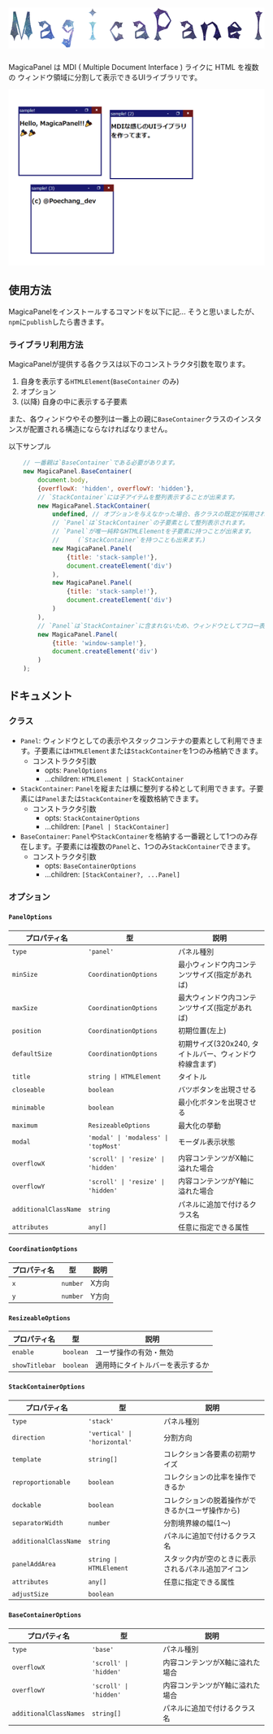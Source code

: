 ![MagicaPanel](attachment/logo.png)
===

MagicaPanel は MDI ( Multiple Document Interface ) ライクに HTML を複数の ウィンドウ領域に分割して表示できるUIライブラリです。

![サンプル](attachment/sample.gif)

使用方法
---

MagicaPanelをインストールするコマンドを以下に記...
そうと思いましたが、`npm`に`publish`したら書きます。

### ライブラリ利用方法 ###

MagicaPanelが提供する各クラスは以下のコンストラクタ引数を取ります。

1. 自身を表示する`HTMLElement`(`BaseContainer` のみ)
2. オプション
3. (以降) 自身の中に表示する子要素

また、各ウィンドウやその整列は一番上の親に`BaseContainer`クラスのインスタンスが配置される構造にならなければなりません。

以下サンプル

```javascript
    // 一番親は`BaseContainer`である必要があります。
    new MagicaPanel.BaseContainer(
        document.body,
        {overflowX: 'hidden', overflowY: 'hidden'},
        // `StackContainer`には子アイテムを整列表示することが出来ます。
        new MagicaPanel.StackContainer(
            undefined, // オプションを与えなかった場合、各クラスの既定が採用されます。
            // `Panel`は`StackContainer`の子要素として整列表示されます。
            // `Panel`が唯一純粋なHTMLElementを子要素に持つことが出来ます。
            //     (`StackContainer`を持つことも出来ます。)
            new MagicaPanel.Panel(
                {title: 'stack-sample!'},
                document.createElement('div')
            ),
            new MagicaPanel.Panel(
                {title: 'stack-sample!'},
                document.createElement('div')
            )
        ),
        // `Panel`は`StackContainer`に含まれないため、ウィンドウとしてフロー表示されます。
        new MagicaPanel.Panel(
            {title: 'window-sample!'},
            document.createElement('div')
        )
    );
```

ドキュメント
---

### クラス ###

- `Panel`: ウィンドウとしての表示やスタックコンテナの要素として利用できます。子要素には`HTMLElement`または`StackContainer`を1つのみ格納できます。
    - コンストラクタ引数
        - opts: `PanelOptions`
        - ...children: `HTMLElement | StackContainer`
- `StackContainer`: `Panel`を縦または横に整列する枠として利用できます。子要素には`Panel`または`StackContainer`を複数格納できます。
    - コンストラクタ引数
        - opts: `StackContainerOptions`
        - ...children: `[Panel | StackContainer]`
- `BaseContainer`: `Panel`や`StackContainer`を格納する一番親として1つのみ存在します。子要素には複数の`Panel`と、1つのみ`StackContainer`できます。
    - コンストラクタ引数
        - opts: `BaseContainerOptions`
        - ...children: `[StackContainer?, ...Panel]`

### オプション ###

#### `PanelOptions` ####

| プロパティ名           | 型                                   | 説明                                                 |
|-----------------------|--------------------------------------|-----------------------------------------------------|
| `type`                | `'panel'`                            | パネル種別                                           |
| `minSize`             | `CoordinationOptions`                | 最小ウィンドウ内コンテンツサイズ(指定があれば)          |
| `maxSize`             | `CoordinationOptions`                | 最大ウィンドウ内コンテンツサイズ(指定があれば)          |
| `position`            | `CoordinationOptions`                | 初期位置(左上)                                       |
| `defaultSize`         | `CoordinationOptions`                | 初期サイズ(320x240, タイトルバー、ウィンドウ枠線含まず) |
| `title`               | `string \| HTMLElement`              | タイトル                                             |
| `closeable`           | `boolean`                            | バツボタンを出現させる                                |
| `minimable`           | `boolean`                            | 最小化ボタンを出現させる                              |
| `maximum`             | `ResizeableOptions`                  | 最大化の挙動                                         |
| `modal`               | `'modal' \| 'modaless' \| 'topMost'` | モーダル表示状態                                     |
| `overflowX`           | `'scroll' \| 'resize' \| 'hidden'`   | 内容コンテンツがX軸に溢れた場合                       |
| `overflowY`           | `'scroll' \| 'resize' \| 'hidden'`   | 内容コンテンツがY軸に溢れた場合                       |
| `additionalClassName` | `string`                             | パネルに追加で付けるクラス名                          |
| `attributes`          | `any[]`                              | 任意に指定できる属性                                  |

#### `CoordinationOptions` ####

| プロパティ名 | 型       | 説明  |
|-------------|----------|-------|
| `x`         | `number` | X方向 |
| `y`         | `number` | Y方向 |

#### `ResizeableOptions` ####

| プロパティ名    | 型        | 説明                           |
|----------------|-----------|-------------------------------|
| `enable`       | `boolean` | ユーザ操作の有効・無効          |
| `showTitlebar` | `boolean` | 適用時にタイトルバーを表示するか |

#### `StackContainerOptions` ####

| プロパティ名           | 型                          | 説明                           |
|-----------------------|-----------------------------|-------------------------------|
| `type`                | `'stack'`                   | パネル種別 |
| `direction`           | `'vertical' \| 'horizontal'`| 分割方向 |
| `template`            | `string[]`                  | コレクション各要素の初期サイズ |
| `reproportionable`    | `boolean`                   | コレクションの比率を操作できるか |
| `dockable`            | `boolean`                   | コレクションの脱着操作ができるか(ユーザ操作から) |
| `separatorWidth`      | `number`                    | 分割境界線の幅(1～) |
| `additionalClassName` | `string`                    | パネルに追加で付けるクラス名 |
| `panelAddArea`        | `string \| HTMLElement`     | スタック内が空のときに表示されるパネル追加アイコン |
| `attributes`          | `any[]`                     | 任意に指定できる属性 |
| `adjustSize`          | `boolean`                   | 

#### `BaseContainerOptions` ####

| プロパティ名            | 型                    | 説明                           |
|------------------------|-----------------------|-------------------------------|
| `type`                 | `'base'`              | パネル種別                     |
| `overflowX`            | `'scroll' \| 'hidden'`| 内容コンテンツがX軸に溢れた場合  |
| `overflowY`            | `'scroll' \| 'hidden'`| 内容コンテンツがY軸に溢れた場合  |
| `additionalClassNames` | `string[]`            | パネルに追加で付けるクラス名     |
